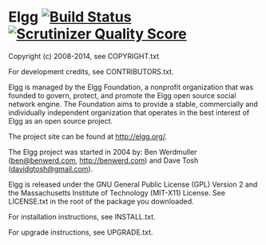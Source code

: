 Elgg [![Build Status](https://secure.travis-ci.org/Elgg/Elgg.png?branch=master)](https://travis-ci.org/Elgg/Elgg) [![Scrutinizer Quality Score](https://scrutinizer-ci.com/g/Elgg/Elgg/badges/quality-score.png?s=ef3560cf83f4fd1ae3abbd6e93c20e5b4832c343)](https://scrutinizer-ci.com/g/Elgg/Elgg/)
====

Copyright (c) 2008-2014, see COPYRIGHT.txt

For development credits, see CONTRIBUTORS.txt.

Elgg is managed by the Elgg Foundation, a nonprofit organization that was
founded to govern, protect, and promote the Elgg open source social network
engine.  The Foundation aims to provide a stable, commercially and
individually independent organization that operates in the best interest of Elgg
as an open source project.

The project site can be found at http://elgg.org/.

The Elgg project was started in 2004 by:
Ben Werdmuller (<ben@benwerd.com>, <http://benwerd.com>) and
Dave Tosh (<davidgtosh@gmail.com>).

Elgg is released under the GNU General Public License (GPL) Version 2 and the
Massachusetts Institute of Technology (MIT-X11) License. See LICENSE.txt 
in the root of the package you downloaded.

For installation instructions, see INSTALL.txt.

For upgrade instructions, see UPGRADE.txt.
